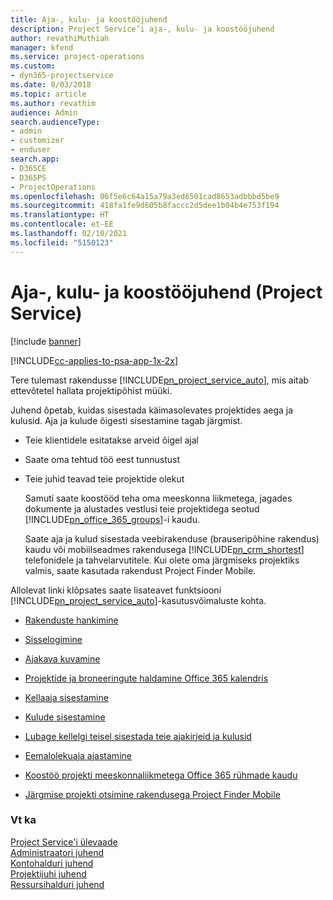 ```yaml
---
title: Aja-, kulu- ja koostööjuhend
description: Project Service’i aja-, kulu- ja koostööjuhend
author: revathiMuthiah
manager: kfend
ms.service: project-operations
ms.custom:
- dyn365-projectservice
ms.date: 8/03/2018
ms.topic: article
ms.author: revathim
audience: Admin
search.audienceType:
- admin
- customizer
- enduser
search.app:
- D365CE
- D365PS
- ProjectOperations
ms.openlocfilehash: 06f5e6c64a15a79a3ed6501cad8653adbbbd5be9
ms.sourcegitcommit: 418fa1fe9d605b8faccc2d5dee1b04b4e753f194
ms.translationtype: HT
ms.contentlocale: et-EE
ms.lasthandoff: 02/10/2021
ms.locfileid: "5150123"
---
```

# <a name="time-expense-and-collaboration-guide-project-service"></a>Aja-, kulu- ja koostööjuhend (Project Service)

[!include [banner](../includes/psa-now-project-operations.md)]

[!INCLUDE[cc-applies-to-psa-app-1x-2x](../includes/cc-applies-to-psa-app-1x-2x.md)]

Tere tulemast rakendusse [!INCLUDE[pn_project_service_auto](../includes/pn-project-service-auto.md)], mis aitab ettevõtetel hallata projektipõhist müüki. 
  
 Juhend õpetab, kuidas sisestada käimasolevates projektides aega ja kulusid. Aja ja kulude õigesti sisestamine tagab järgmist.  
  
- Teie klientidele esitatakse arveid õigel ajal  
  
- Saate oma tehtud töö eest tunnustust  
  
- Teie juhid teavad teie projektide olekut  
  
  Samuti saate koostööd teha oma meeskonna liikmetega, jagades dokumente ja alustades vestlusi teie projektidega seotud [!INCLUDE[pn_office_365_groups](../includes/pn-office-365-groups.md)]-i kaudu.  
  
  Saate aja ja kulud sisestada veebirakenduse (brauseripõhine rakendus) kaudu või mobiilseadmes rakendusega [!INCLUDE[pn_crm_shortest](../includes/pn-crm-shortest.md)] telefonidele ja tahvelarvutitele. Kui olete oma järgmiseks projektiks valmis, saate kasutada rakendust Project Finder Mobile.  
  
Allolevat linki klõpsates saate lisateavet funktsiooni [!INCLUDE[pn_project_service_auto](../includes/pn-project-service-auto.md)]-kasutusvõimaluste kohta.  
  
-   [Rakenduste hankimine](../psa/get-apps.md)  
  
-   [Sisselogimine](../psa/sign-in.md)  
  
-   [Ajakava kuvamine](../psa/view-schedule.md)  
  
-   [Projektide ja broneeringute haldamine Office 365 kalendris](../psa/manage-project-bookings-office-365-calendar.md)  
  
-   [Kellaaja sisestamine](../psa/enter-time.md)  
  
-   [Kulude sisestamine](../psa/enter-expenses.md)  
  
-   [Lubage kellelgi teisel sisestada teie ajakirjeid ja kulusid](../psa/allow-someone-else-enter-time-entry-expense.md)  
  
-   [Eemalolekuaja ajastamine](../psa/schedule-time-off.md)  
  
-   [Koostöö projekti meeskonnaliikmetega Office 365 rühmade kaudu](../psa/collaborate-project-team-members-office-365-groups.md)  
  
-   [Järgmise projekti otsimine rakendusega Project Finder Mobile](../psa/find-next-project-finder-mobile-app.md)  
  
### <a name="see-also"></a>Vt ka  
 [Project Service'i ülevaade](../psa/overview.md)   
 [Administraatori juhend](../psa/admin-guide.md)   
 [Kontohalduri juhend](../psa/account-manager-guide.md)   
 [Projektijuhi juhend](../psa/project-manager-guide.md)   
 [Ressursihalduri juhend](../psa/resource-manager-guide.md)   
